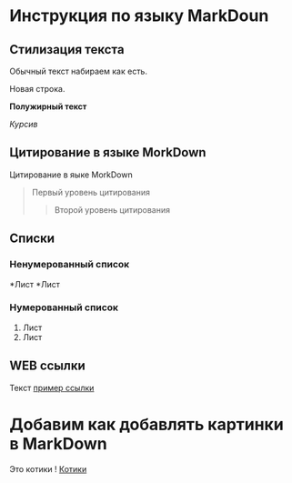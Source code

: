 # Инструкция по языку MarkDoun

## Стилизация текста
Обычный текст набираем как есть.

Новая строка.

**Полужирный текст**

*Курсив*

## Цитирование в языке MorkDown
Цитирование в яыке MorkDown
>Первый уровень цитирования
>>Второй уровень цитирования

## Cписки
### Ненумерованный список
*Лист
*Лист

### Нумерованный список
1. Лист
2. Лист

## WEB ссылки
Текст [пример ссылки](http.ecample.com 'Всплывающая подсказка')

# Добавим как добавлять картинки в MarkDown
Это котики
! [Котики](Teft.jpg)
